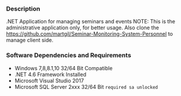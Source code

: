 ### Description
.NET Application for managing seminars and events
NOTE: This is the administrative application only, for better usage. Also clone the https://github.com/martgil/Seminar-Monitoring-System-Personnel
to manage client side.

### Software Dependencies and Requirements
- Windows 7,8,8.1,10 32/64 Bit Compatible
- .NET 4.6 Framework Installed
- Microsoft Visual Studio 2017
- Microsoft SQL Server 2xxx 32/64 Bit `required sa unlocked`

